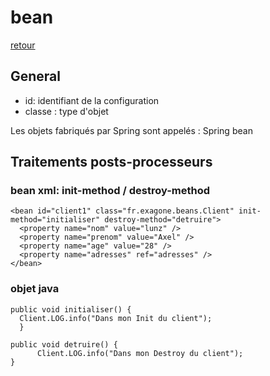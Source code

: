 # bean 
[retour](https://github.com/grouault/spring-tutorial/blob/master/spring-contexte/notes/balise-attributs-xml/configuration-xml.md)

## General
* id: identifiant de la configuration
* classe : type d'objet

Les objets fabriqués par Spring sont appelés : Spring bean

## Traitements posts-processeurs
### bean xml: init-method / destroy-method
    <bean id="client1" class="fr.exagone.beans.Client" init-method="initialiser" destroy-method="detruire">
      <property name="nom" value="lunz" />
      <property name="prenom" value="Axel" />
      <property name="age" value="28" />
      <property name="adresses" ref="adresses" />
    </bean>
    
### objet java
    
    public void initialiser() {
      Client.LOG.info("Dans mon Init du client");
      }
	   
    public void detruire() {
		  Client.LOG.info("Dans mon Destroy du client");
    }
    
    
